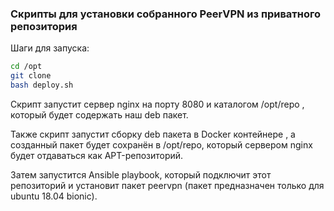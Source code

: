 ### Скрипты для установки собранного PeerVPN из приватного репозитория

Шаги для запуска:

```bash
cd /opt
git clone
bash deploy.sh
```

Скрипт запустит сервер nginx на порту 8080 и каталогом /opt/repo , который будет содержать наш deb пакет.

Также скрипт запустит сборку deb пакета в Docker контейнере ,  а созданный пакет будет сохранён в /opt/repo, который сервером nginx будет отдаваться как APT-репозиторий.

Затем запустится Ansible playbook, который подключит этот репозиторий и установит пакет peervpn (пакет предназначен только для ubuntu 18.04 bionic).
